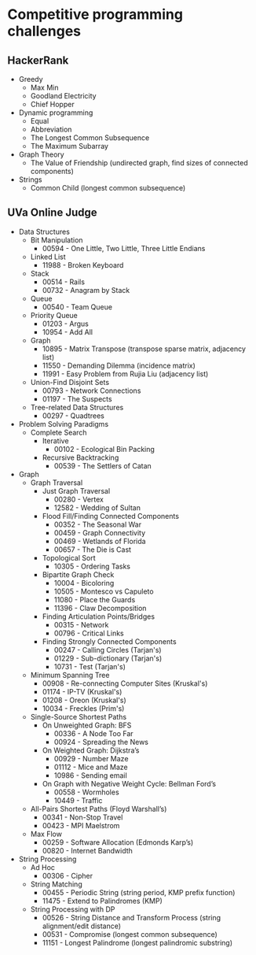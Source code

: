 # Competitive programming challenges 
## HackerRank
* Greedy
  * Max Min
  * Goodland Electricity
  * Chief Hopper
* Dynamic programming  
  * Equal
  * Abbreviation
  * The Longest Common Subsequence
  * The Maximum Subarray
* Graph Theory
  * The Value of Friendship (undirected graph, find sizes of connected components)
* Strings
  * Common Child (longest common subsequence)

## UVa Online Judge
* Data Structures
  * Bit Manipulation
    * 00594 - One Little, Two Little, Three Little Endians
  * Linked List
    * 11988 - Broken Keyboard
  * Stack
    * 00514 - Rails
    * 00732 - Anagram by Stack
  * Queue
    * 00540 - Team Queue
  * Priority Queue
    * 01203 - Argus
    * 10954 - Add All
  * Graph
    * 10895 - Matrix Transpose (transpose sparse matrix, adjacency list)
    * 11550 - Demanding Dilemma (incidence matrix)
    * 11991 - Easy Problem from Rujia Liu (adjacency list)
  * Union-Find Disjoint Sets
    * 00793 - Network Connections
    * 01197 - The Suspects
  * Tree-related Data Structures
    * 00297 - Quadtrees
* Problem Solving Paradigms
  * Complete Search
    * Iterative
      * 00102 - Ecological Bin Packing
    * Recursive Backtracking
      * 00539 - The Settlers of Catan
* Graph
  * Graph Traversal
    * Just Graph Traversal
      * 00280 - Vertex
      * 12582 - Wedding of Sultan
    * Flood Fill/Finding Connected Components
      * 00352 - The Seasonal War
      * 00459 - Graph Connectivity
      * 00469 - Wetlands of Florida
      * 00657 - The Die is Cast
    * Topological Sort
      * 10305 - Ordering Tasks
    * Bipartite Graph Check
      * 10004 - Bicoloring
      * 10505 - Montesco vs Capuleto
      * 11080 - Place the Guards
      * 11396 - Claw Decomposition
    * Finding Articulation Points/Bridges
      * 00315 - Network
      * 00796 - Critical Links
    * Finding Strongly Connected Components
      * 00247 - Calling Circles (Tarjan's)
      * 01229 - Sub-dictionary (Tarjan's)
      * 10731 - Test (Tarjan's)
  * Minimum Spanning Tree
    * 00908 - Re-connecting Computer Sites (Kruskal's)
    * 01174 - IP-TV (Kruskal's)
    * 01208 - Oreon (Kruskal's)
    * 10034 - Freckles (Prim's)
  * Single-Source Shortest Paths
    * On Unweighted Graph: BFS
      * 00336 - A Node Too Far
      * 00924 - Spreading the News
    * On Weighted Graph: Dijkstra’s
      * 00929 - Number Maze 
      * 01112 - Mice and Maze
      * 10986 - Sending email
    * On Graph with Negative Weight Cycle: Bellman Ford’s
      * 00558 - Wormholes
      * 10449 - Traffic
  * All-Pairs Shortest Paths (Floyd Warshall’s)
    * 00341 - Non-Stop Travel
    * 00423 - MPI Maelstrom
  * Max Flow
    * 00259 - Software Allocation (Edmonds Karp’s)
    * 00820 - Internet Bandwidth 
* String Processing
  * Ad Hoc
    * 00306 - Cipher
  * String Matching
    * 00455 - Periodic String (string period, KMP prefix function)
    * 11475 - Extend to Palindromes (KMP)
  * String Processing with DP
    * 00526 - String Distance and Transform Process (string alignment/edit distance)
    * 00531 - Compromise (longest common subsequence)
    * 11151 - Longest Palindrome (longest palindromic substring)
 
